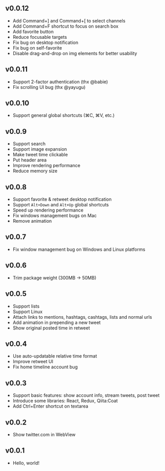 ## v0.0.12
- Add Command+] and Command+[ to select channels
- Add Command+F shortcut to focus on search box
- Add favorite button
- Reduce focusable targets
- Fix bug on desktop notification
- Fix bug on self-favorite
- Disable drag-and-drop on img elements for better usability

## v0.0.11
- Support 2-factor authentication (thx @babie)
- Fix scrolling UI bug (thx @yayugu)

## v0.0.10
- Support general global shortcuts (⌘C, ⌘V, etc.)

## v0.0.9
- Support search
- Support image expansion
- Make tweet time clickable
- Put header area
- Improve rendering performance
- Reduce memory size

## v0.0.8
- Support favorite & retweet desktop notification
- Support `Alt+Down` and `Alt+Up` global shortcuts
- Speed up rendering performance
- Fix windows management bugs on Mac
- Remove animation

## v0.0.7
- Fix window management bug on Windows and Linux platforms

## v0.0.6
- Trim package weight (300MB -> 50MB)

## v0.0.5
- Support lists
- Support Linux
- Attach links to mentions, hashtags, cashtags, lists and normal urls
- Add animation in prepending a new tweet
- Show original posted time in retweet

## v0.0.4
- Use auto-updatable relative time format
- Improve retweet UI
- Fix home timeline account bug

## v0.0.3
- Support basic features: show account info, stream tweets, post tweet
- Introduce some libraries: React, Redux, Qiita:Coat
- Add Ctrl+Enter shortcut on textarea

## v0.0.2
- Show twitter.com in WebView

## v0.0.1
- Hello, world!
